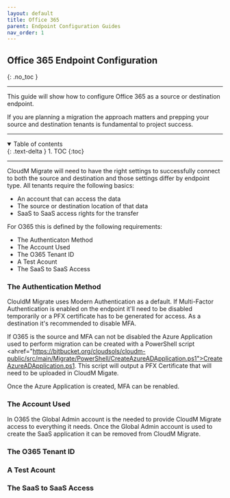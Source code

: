 ```yaml
---
layout: default
title: Office 365
parent: Endpoint Configuration Guides
nav_order: 1
---
```


## Office 365 Endpoint Configuration
{: .no_toc }

---

This guide will show how to configure Office 365 as a source or destination endpoint. 

If you are planning a migration the approach matters and prepping your source and destination tenants is fundamental to project success. 

---

<a name="top"></a>
<details open markdown="block">
  <summary>
    Table of contents
  </summary>
  {: .text-delta }
1. TOC
{:toc}
</details>

---

CloudM Migrate will need to have the right settings to successfully connect to both the source and destination and those settings differ by endpoint type. All tenants require the following basics: 

- An account that can access the data
- The source or destination location of that data
- SaaS to SaaS access rights for the transfer

For O365 this is defined by the following requirements:

- The Authenticaton Method
- The Account Used
- The O365 Tenant ID
- A Test Acount
- The SaaS to SaaS Access

### The Authentication Method

ClouldM Migrate uses Modern Authentication as a default. If Multi-Factor Authentication is enabled on the endpoint it'll need to be disabled temporarily or a PFX certificate has to be generated for access. As a destination it's recommended to disable MFA. 

If O365 is the source and MFA can not be disabled the Azure Application used to perform migration can be created with a PowerShell script <ahref="https://bitbucket.org/cloudsols/cloudm-public/src/main/Migrate/PowerShell/CreateAzureADApplication.ps1">CreateAzureADApplication.ps1</a>. This script will output a PFX Certificate that will need to be uploaded in CloudM Migate.

Once the Azure Application is created, MFA can be renabled. 

### The Account Used

In O365 the Global Admin account is the needed to provide CloudM Migrate access to everything it needs. Once the Global Admin account is used to create the SaaS application it can be removed from CloudM Migrate. 

### The O365 Tenant ID

### A Test Acount

### The SaaS to SaaS Access
